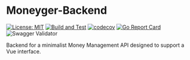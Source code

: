 # Moneyger-Backend

[![License: MIT](https://img.shields.io/badge/License-MIT-yellow.svg)](https://github.com/zVitorSantos/Moneyger-Backend/blob/main/LICENSE)
[![Build and Test](https://github.com/zVitorSantos/Moneyger-Backend/actions/workflows/ci.yml/badge.svg)](https://github.com/zVitorSantos/Moneyger-Backend/actions)
[![codecov](https://codecov.io/gh/zVitorSantos/Moneyger-Backend/branch/main/graph/badge.svg?token=220E44857K)](https://codecov.io/gh/zVitorSantos/Moneyger-Backend)
[![Go Report Card](https://goreportcard.com/badge/github.com/zVitorSantos/Moneyger-Backend)](https://goreportcard.com/report/github.com/zVitorSantos/Moneyger-Backend)
![Swagger Validator](https://img.shields.io/swagger/valid/3.0?specUrl=https%3A%2F%2Fraw.githubusercontent.com%2FzVitorSantos%2FMoneyger-Backend%2Fmain%2Fdocs%2Fswagger%2Fswagger.yml)


Backend for a minimalist Money Management API designed to support a Vue interface.
